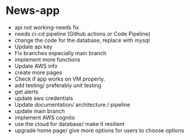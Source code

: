# News-app

- api not working-needs fix
- needs ci-cd pipeline (Github actions or Code Pipeline)
- change the code for the database, replace with mysql
- Update api key 
- Fix branches especially main branch
- implement more functions
- Update AWS info
- create more pages
- Check if app works on VM properly.
- add testing/ preferably unit testing
- get alerts 
- update aws credentials
- Update documentation/ architecture / pipeline
- update main branch
- implement AWS cognito
- use the cloud for database/ make it resilient
- upgrade home page/ give more options for users to choose options 

